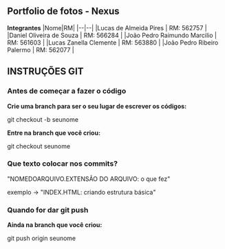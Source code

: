 ## Portfolio de fotos - Nexus
**Integrantes**
|Nome|RM|
|--|--|
|Lucas de Almeida Pires | RM: 562757 |
|Daniel Oliveira de Souza | RM: 566284 |
|João Pedro Raimundo Marcilio | RM: 561603 |
|Lucas Zanella Clemente | RM: 563880 |
|João Pedro Ribeiro Palermo | RM: 562077 |

## INSTRUÇÕES GIT
### Antes de começar a fazer o código
**Crie uma branch para ser o seu lugar de escrever os códigos:**

git checkout -b seunome

**Entre na branch que você criou:**

git checkout seunome
### Que texto colocar nos commits?
"NOMEDOARQUIVO.EXTENSÃO DO ARQUIVO: o que fez"

exemplo -> "INDEX.HTML: criando estrutura básica"
### Quando for dar git push
**Ainda na branch que você criou:**

git push origin seunome

